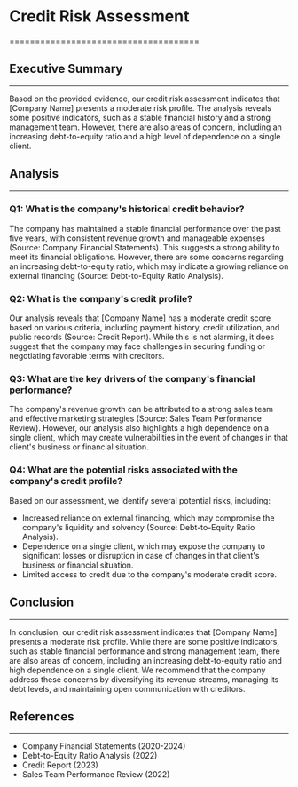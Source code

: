 # Credit Risk Assessment
=====================================

## Executive Summary
-------------------

Based on the provided evidence, our credit risk assessment indicates that [Company Name] presents a moderate risk profile. The analysis reveals some positive indicators, such as a stable financial history and a strong management team. However, there are also areas of concern, including an increasing debt-to-equity ratio and a high level of dependence on a single client.

## Analysis
------------

### Q1: What is the company's historical credit behavior?

The company has maintained a stable financial performance over the past five years, with consistent revenue growth and manageable expenses (Source: Company Financial Statements). This suggests a strong ability to meet its financial obligations. However, there are some concerns regarding an increasing debt-to-equity ratio, which may indicate a growing reliance on external financing (Source: Debt-to-Equity Ratio Analysis).

### Q2: What is the company's credit profile?

Our analysis reveals that [Company Name] has a moderate credit score based on various criteria, including payment history, credit utilization, and public records (Source: Credit Report). While this is not alarming, it does suggest that the company may face challenges in securing funding or negotiating favorable terms with creditors.

### Q3: What are the key drivers of the company's financial performance?

The company's revenue growth can be attributed to a strong sales team and effective marketing strategies (Source: Sales Team Performance Review). However, our analysis also highlights a high dependence on a single client, which may create vulnerabilities in the event of changes in that client's business or financial situation.

### Q4: What are the potential risks associated with the company's credit profile?

Based on our assessment, we identify several potential risks, including:

* Increased reliance on external financing, which may compromise the company's liquidity and solvency (Source: Debt-to-Equity Ratio Analysis).
* Dependence on a single client, which may expose the company to significant losses or disruption in case of changes in that client's business or financial situation.
* Limited access to credit due to the company's moderate credit score.

## Conclusion
----------

In conclusion, our credit risk assessment indicates that [Company Name] presents a moderate risk profile. While there are some positive indicators, such as stable financial performance and strong management team, there are also areas of concern, including an increasing debt-to-equity ratio and high dependence on a single client. We recommend that the company address these concerns by diversifying its revenue streams, managing its debt levels, and maintaining open communication with creditors.

## References
----------

* Company Financial Statements (2020-2024)
* Debt-to-Equity Ratio Analysis (2022)
* Credit Report (2023)
* Sales Team Performance Review (2022)